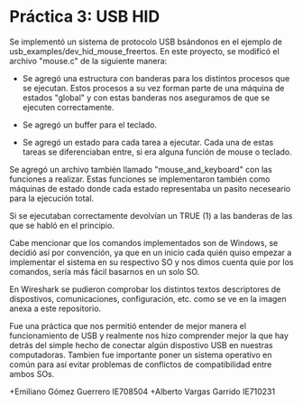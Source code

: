 # Práctica 3: USB HID

Se implementó un sistema de protocolo USB bsándonos en el ejemplo de usb_examples/dev_hid_mouse_freertos. 
En este proyecto, se modificó el archivo "mouse.c" de la siguiente manera:

- Se agregó una estructura con banderas para los distintos procesos que se ejecutan. 
Estos procesos a su vez forman parte de una máquina de estados "global" y con estas banderas nos aseguramos de que 
se ejecuten correctamente. 

- Se agregó un buffer para el teclado. 

- Se agregó un estado para cada tarea a ejecutar. Cada una de estas tareas se diferenciaban entre, si era alguna función de
mouse o teclado. 

Se agregó un archivo también llamado "mouse_and_keyboard" con las funciones a realizar. Estas funciones se implementaron también como
máquinas de estado donde cada estado representaba un pasito neceseario para la ejecución total.

Si se ejecutaban correctamente devolvían un TRUE (1) a las banderas de las que se habló en el principio.

Cabe mencionar que los comandos implementados son de Windows, se decidió así por convención, ya que en un inicio cada quién quiso empezar
a implementar el sistema en su respectivo SO y nos dimos cuenta quie por los comandos, sería más fácil basarnos en un solo SO.

En Wireshark se pudieron comprobar los distintos textos descriptores de dispostivos, comunicaciones, configuración, etc. como
se ve en la imagen anexa a este repositorio.

Fue una práctica que nos permitió entender de mejor manera el funcionamiento de USB y realmente nos hizo comprender mejor la
que hay detrás del simple hecho de conectar algún dispostivo USB en nuestras computadoras.
Tambien fue importante poner un sistema operativo en común para así evitar problemas de conflictos de compatibilidad entre ambos SOs.

+Emiliano Gómez Guerrero IE708504
+Alberto Vargas Garrido IE710231
